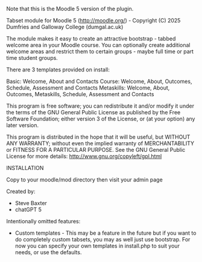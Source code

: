Note that this is the Moodle 5 version of the plugin.

Tabset module for Moodle 5 (http://moodle.org/) - Copyright (C) 2025 Dumfries and Galloway College (dumgal.ac.uk)

The module makes it easy to create an attractive bootstrap - tabbed welcome area in your Moodle course. You can optionally create additional welcome areas and restrict them to certain groups - maybe full time or part time student groups.

There are 3 templates provided on install:

Basic: Welcome, About and Contacts
Course: Welcome, About, Outcomes, Schedule, Assessment and Contacts
Metaskills: Welcome, About, Outcomes, Metaskills, Schedule, Assessment and Contacts

This program is free software; you can redistribute it and/or modify
it under the terms of the GNU General Public License as published by
the Free Software Foundation; either version 3 of the License, or
(at your option) any later version.

This program is distributed in the hope that it will be useful,
but WITHOUT ANY WARRANTY; without even the implied warranty of
MERCHANTABILITY or FITNESS FOR A PARTICULAR PURPOSE.  See the
GNU General Public License for more details: http://www.gnu.org/copyleft/gpl.html

INSTALLATION

Copy to your moodle/mod directory then visit your admin page

Created by:

* Steve Baxter
* chatGPT 5

Intentionally omitted features:

* Custom templates - This may be a feature in the future but if you want to do completely custom tabsets, you may as well just use bootstrap. For now you can specify your own templates in install.php to suit your needs, or use the defaults.


